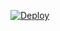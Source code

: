 
[![Deploy](https://www.herokucdn.com/deploy/button.svg)](https://heroku.com/deploy?template=https://github.com/XTFathir/botwkwkwazets)
